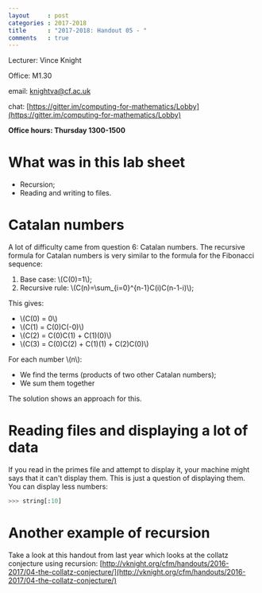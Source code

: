 ```yaml
---
layout     : post
categories : 2017-2018
title      : "2017-2018: Handout 05 - "
comments   : true
---
```


Lecturer: Vince Knight

Office: M1.30

email: knightva@cf.ac.uk

chat: [https://gitter.im/computing-for-mathematics/Lobby](https://gitter.im/computing-for-mathematics/Lobby)

**Office hours: Thursday 1300-1500**

# What was in this lab sheet

- Recursion;
- Reading and writing to files.

# Catalan numbers

A lot of difficulty came from question 6: Catalan numbers. The recursive formula
for Catalan numbers is very similar to the formula for the Fibonacci sequence:

1. Base case: \\(C(0)=1\\);
2. Recursive rule: \\(C(n)=\sum_{i=0}^{n-1}C(i)C(n-1-i)\\);

This gives:

- \\(C(0) = 0\\)
- \\(C(1) = C(0)C(-0)\\)
- \\(C(2) = C(0)C(1) + C(1)(0)\\)
- \\(C(3) = C(0)C(2) + C(1)(1) + C(2)C(0)\\)

For each number \\(n\\):

- We find the terms (products of two other Catalan numbers);
- We sum them together

The solution shows an approach for this.

# Reading files and displaying a lot of data

If you read in the primes file and attempt to display it, your machine might
says that it can't display them. This is just a question of displaying them. You
can display less numbers:

```python
>>> string[:10]

```

# Another example of recursion

Take a look at this handout from last year which looks at the collatz conjecture
using recursion:
[http://vknight.org/cfm/handouts/2016-2017/04-the-collatz-conjecture/](http://vknight.org/cfm/handouts/2016-2017/04-the-collatz-conjecture/)
